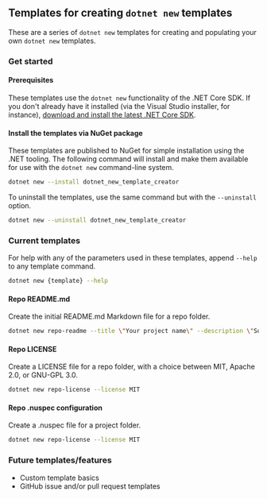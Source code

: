 ## Templates for creating `dotnet new` templates

These are a series of `dotnet new` templates for creating and populating your own `dotnet new` templates.

### Get started

#### Prerequisites

These templates use the `dotnet new` functionality of the .NET Core SDK. If you don't already have it installed (via the Visual Studio installer, for instance), [download and install the latest .NET Core SDK](https://www.microsoft.com/net/learn/get-started/).

#### Install the templates via NuGet package

These templates are published to NuGet for simple installation using the .NET tooling. The following command will install and make them available for use with the `dotnet new` command-line system.

```bash
dotnet new --install dotnet_new_template_creator
```

To uninstall the templates, use the same command but with the `--uninstall` option.

```bash
dotnet new --uninstall dotnet_new_template_creator
```

### Current templates

For help with any of the parameters used in these templates, append `--help` to any template command.

```bash
dotnet new {template} --help
```

#### Repo README.md

Create the initial README.md Markdown file for a repo folder.

```bash
dotnet new repo-readme --title \"Your project name\" --description \"Something descriptive about your project.\"
```

#### Repo LICENSE

Create a LICENSE file for a repo folder, with a choice between MIT, Apache 2.0, or GNU-GPL 3.0.

```bash
dotnet new repo-license --license MIT
```

#### Repo .nuspec configuration

Create a .nuspec file for a project folder.

```bash
dotnet new repo-license --license MIT
```

### Future templates/features

* Custom template basics
* GitHub issue and/or pull request templates
